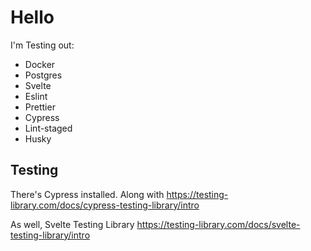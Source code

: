 # Hello

I'm Testing out:

- Docker
- Postgres
- Svelte
- Eslint
- Prettier
- Cypress
- Lint-staged
- Husky

## Testing

There's Cypress installed. Along with https://testing-library.com/docs/cypress-testing-library/intro

As well, Svelte Testing Library https://testing-library.com/docs/svelte-testing-library/intro
